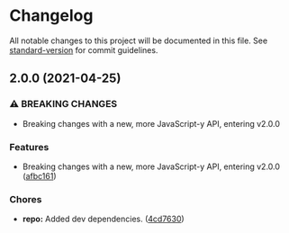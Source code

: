 # Changelog

All notable changes to this project will be documented in this file. See [standard-version](https://github.com/conventional-changelog/standard-version) for commit guidelines.

## 2.0.0 (2021-04-25)


### ⚠ BREAKING CHANGES

* Breaking changes with a new, more JavaScript-y API, entering v2.0.0

### Features

* Breaking changes with a new, more JavaScript-y API, entering v2.0.0 ([afbc161](https://github.com/Anadian/application-log-winston-interface/commit/afbc161aed586aed3071e1cd705d732a80342a91))


### Chores

* **repo:** Added dev dependencies. ([4cd7630](https://github.com/Anadian/application-log-winston-interface/commit/4cd7630a75781b8fa68b54a3b021b1b2a3500e60))
